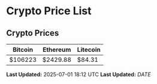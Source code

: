 # Crypto Price List

## Crypto Prices
| Bitcoin | Ethereum | Litecoin |
| ------- | -------- | -------- |
| $106223 | $2429.88 | $84.31 |
**Last Updated:** 2025-07-01 18:12 UTC
**Last Updated:** $DATE$
